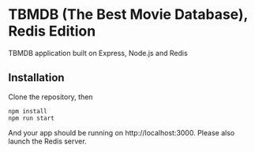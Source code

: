 # TBMDB (The Best Movie Database), Redis Edition

TBMDB application built on Express, Node.js and Redis

## Installation

Clone the repository, then

```
npm install
npm run start
```

And your app should be running on http://localhost:3000. Please also launch the Redis server.
